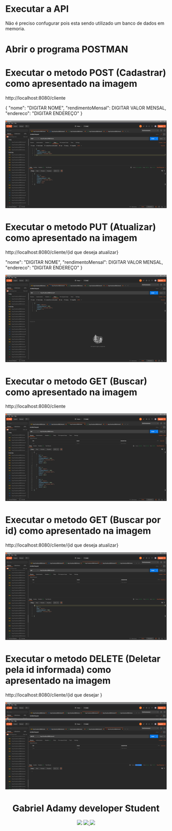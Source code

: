 # Executar a API
Não é preciso confugurar pois esta sendo utilizado um banco de dados em memoria.

# Abrir o programa POSTMAN

# Executar o metodo POST (Cadastrar) como apresentado na imagem
  
http://localhost:8080/cliente
  
  {
  "nome": "DIGITAR NOME",
    "rendimentoMensal": DIGITAR VALOR MENSAL,
    "endereco": "DIGITAR ENDEREÇO"
    }

![Parus](https://github.com/GabrielAdamy/parus-prova/blob/main/.Imagens/Post.png)


# Executar o metodo PUT (Atualizar) como apresentado na imagem

http://localhost:8080/cliente/{id que deseja atualizar}

"nome": "DIGITAR NOME",
    "rendimentoMensal": DIGITAR VALOR MENSAL,
    "endereco": "DIGITAR ENDEREÇO"
    }
    
![Parus](https://github.com/GabrielAdamy/parus-prova/blob/main/.Imagens/Put.png)

# Executar o metodo GET (Buscar) como apresentado na imagem

http://localhost:8080/cliente

![Parus](https://github.com/GabrielAdamy/parus-prova/blob/main/.Imagens/Get.png)

# Executar o metodo GET (Buscar por id) como apresentado na imagem

http://localhost:8080/cliente/{id que deseja atualizar}

![Parus](https://github.com/GabrielAdamy/parus-prova/blob/main/.Imagens/GetId.png)

# Executar o metodo DELETE (Deletar pela id informada) como apresentado na imagem

http://localhost:8080/cliente/{id que desejar }

![Parus](https://github.com/GabrielAdamy/parus-prova/blob/main/.Imagens/delete.png)

<h1 align="center">Gabriel Adamy developer Student</h1>

<p align="center">
    <img src="https://img.shields.io/badge/adamy.g@hotmail.com-orange?logo=Hotmail&style=flat"/>
    <a href="https://www.linkedin.com/in/gabriel-adamy/">
        <img src="https://img.shields.io/badge/gabriel--adamy-blue?logo=Linkedin&style=flat"/>
    </a>
    <a href="https://api.whatsapp.com/send?1=pt_BR&phone=5551984417299">
        <img src="https://img.shields.io/badge/Gabriel%20Adamy-green?logo=Whatsapp&style=flat" />
    </a>
    
</p>
